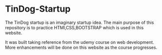 # TinDog-Startup

The TinDog startup is an imaginary startup idea.
The main purpose of this repository is to practice HTMl,CSS,BOOTSTRAP which is used in this website.

It was built taking reference from the udemy course on web development.
More enhancements will be done on this website as the course progresses.
